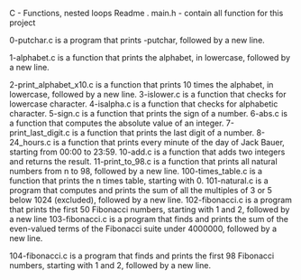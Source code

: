C - Functions, nested loops Readme .
main.h - contain all function for this project

0-putchar.c is a program that prints -putchar, followed by a new line. 


1-alphabet.c is a function that prints the alphabet, in lowercase, followed by a new line.

2-print_alphabet_x10.c is a function that prints 10 times the alphabet, in lowercase, followed by a new line.
3-islower.c is a function that checks for lowercase character.
4-isalpha.c is a function that checks for alphabetic character.
5-sign.c is a function that prints the sign of a number.
6-abs.c is a function that computes the absolute value of an integer.
7-print_last_digit.c is a function that prints the last digit of a number.
8-24_hours.c is a function that prints every minute of the day of Jack Bauer, starting from 00:00 to 23:59.
10-add.c is a function that adds two integers and returns the result.
11-print_to_98.c is a function that prints all natural numbers from n to 98, followed by a new line.
100-times_table.c is a function that prints the n times table, starting with 0.
101-natural.c is a program that computes and prints the sum of all the multiples of 3 or 5 below 1024 (excluded), followed by a new line.
102-fibonacci.c is a program that prints the first 50 Fibonacci numbers, starting with 1 and 2, followed by a new line
103-fibonacci.c is a program that finds and prints the sum of the even-valued terms of the Fibonacci suite under 4000000, followed by a new line.

104-fibonacci.c is a program that finds and prints the first 98 Fibonacci numbers, starting with 1 and 2, followed by a new line.
